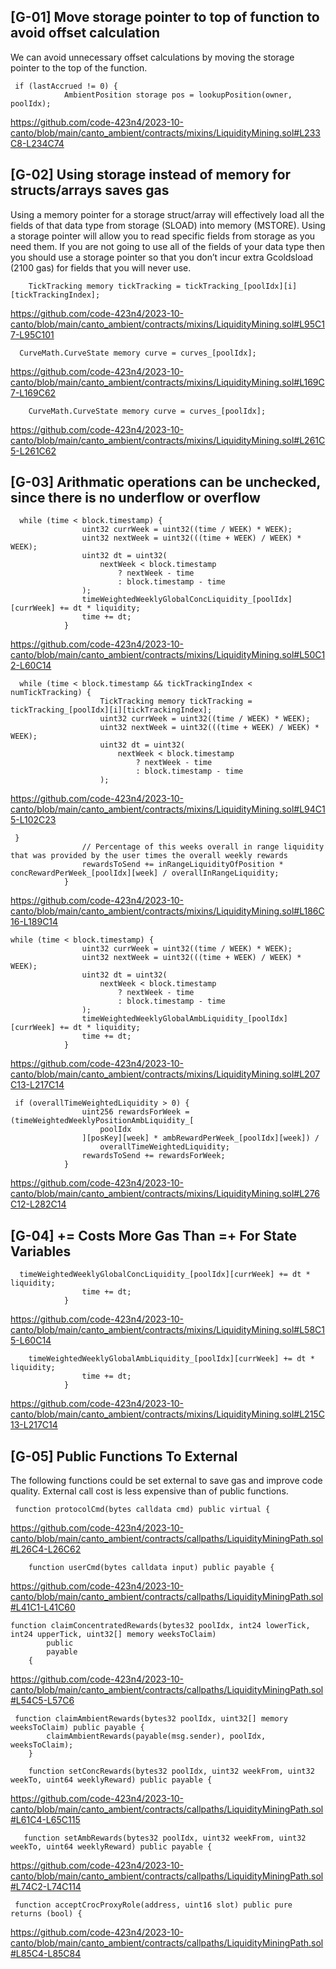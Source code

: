 ## [G-01] Move storage pointer to top of function to avoid offset calculation
We can avoid unnecessary offset calculations by moving the storage pointer to the top of the function.

```
 if (lastAccrued != 0) {
            AmbientPosition storage pos = lookupPosition(owner, poolIdx);
```

https://github.com/code-423n4/2023-10-canto/blob/main/canto_ambient/contracts/mixins/LiquidityMining.sol#L233C8-L234C74


## [G-02] Using storage instead of memory for structs/arrays saves gas
Using a memory pointer for a storage struct/array will effectively load all the fields of that data type from storage (SLOAD) into memory (MSTORE). Using a storage pointer will allow you to read specific fields from storage as you need them. If you are not going to use all of the fields of your data type then you should use a storage pointer so that you don’t incur extra Gcoldsload (2100 gas) for fields that you will never use.

```
    TickTracking memory tickTracking = tickTracking_[poolIdx][i][tickTrackingIndex];
```

https://github.com/code-423n4/2023-10-canto/blob/main/canto_ambient/contracts/mixins/LiquidityMining.sol#L95C17-L95C101

```
  CurveMath.CurveState memory curve = curves_[poolIdx];
```

https://github.com/code-423n4/2023-10-canto/blob/main/canto_ambient/contracts/mixins/LiquidityMining.sol#L169C7-L169C62

```
    CurveMath.CurveState memory curve = curves_[poolIdx];
```

https://github.com/code-423n4/2023-10-canto/blob/main/canto_ambient/contracts/mixins/LiquidityMining.sol#L261C5-L261C62

## [G-03] Arithmatic operations can be unchecked, since there is no underflow or overflow

```
  while (time < block.timestamp) {
                uint32 currWeek = uint32((time / WEEK) * WEEK);
                uint32 nextWeek = uint32(((time + WEEK) / WEEK) * WEEK);
                uint32 dt = uint32(
                    nextWeek < block.timestamp
                        ? nextWeek - time
                        : block.timestamp - time
                );
                timeWeightedWeeklyGlobalConcLiquidity_[poolIdx][currWeek] += dt * liquidity;
                time += dt;
            }
```

https://github.com/code-423n4/2023-10-canto/blob/main/canto_ambient/contracts/mixins/LiquidityMining.sol#L50C12-L60C14

```
  while (time < block.timestamp && tickTrackingIndex < numTickTracking) {
                    TickTracking memory tickTracking = tickTracking_[poolIdx][i][tickTrackingIndex];
                    uint32 currWeek = uint32((time / WEEK) * WEEK);
                    uint32 nextWeek = uint32(((time + WEEK) / WEEK) * WEEK);
                    uint32 dt = uint32(
                        nextWeek < block.timestamp
                            ? nextWeek - time
                            : block.timestamp - time
                    );
```

https://github.com/code-423n4/2023-10-canto/blob/main/canto_ambient/contracts/mixins/LiquidityMining.sol#L94C15-L102C23

```
 }
                // Percentage of this weeks overall in range liquidity that was provided by the user times the overall weekly rewards
                rewardsToSend += inRangeLiquidityOfPosition * concRewardPerWeek_[poolIdx][week] / overallInRangeLiquidity;
            }
```

https://github.com/code-423n4/2023-10-canto/blob/main/canto_ambient/contracts/mixins/LiquidityMining.sol#L186C16-L189C14

```
while (time < block.timestamp) {
                uint32 currWeek = uint32((time / WEEK) * WEEK);
                uint32 nextWeek = uint32(((time + WEEK) / WEEK) * WEEK);
                uint32 dt = uint32(
                    nextWeek < block.timestamp
                        ? nextWeek - time
                        : block.timestamp - time
                );
                timeWeightedWeeklyGlobalAmbLiquidity_[poolIdx][currWeek] += dt * liquidity;
                time += dt;
            }
```

https://github.com/code-423n4/2023-10-canto/blob/main/canto_ambient/contracts/mixins/LiquidityMining.sol#L207C13-L217C14

```
 if (overallTimeWeightedLiquidity > 0) {
                uint256 rewardsForWeek = (timeWeightedWeeklyPositionAmbLiquidity_[
                    poolIdx
                ][posKey][week] * ambRewardPerWeek_[poolIdx][week]) /
                    overallTimeWeightedLiquidity;
                rewardsToSend += rewardsForWeek;
            }
```

https://github.com/code-423n4/2023-10-canto/blob/main/canto_ambient/contracts/mixins/LiquidityMining.sol#L276C12-L282C14


## [G-04] += Costs More Gas Than =+ For State Variables

```
  timeWeightedWeeklyGlobalConcLiquidity_[poolIdx][currWeek] += dt * liquidity;
                time += dt;
            }
```

https://github.com/code-423n4/2023-10-canto/blob/main/canto_ambient/contracts/mixins/LiquidityMining.sol#L58C15-L60C14

```
    timeWeightedWeeklyGlobalAmbLiquidity_[poolIdx][currWeek] += dt * liquidity;
                time += dt;
            }
```

https://github.com/code-423n4/2023-10-canto/blob/main/canto_ambient/contracts/mixins/LiquidityMining.sol#L215C13-L217C14

## [G-05] Public Functions To External
The following functions could be set external to save gas and improve code quality.
External call cost is less expensive than of public functions.

```
 function protocolCmd(bytes calldata cmd) public virtual {
```

https://github.com/code-423n4/2023-10-canto/blob/main/canto_ambient/contracts/callpaths/LiquidityMiningPath.sol#L26C4-L26C62

```
    function userCmd(bytes calldata input) public payable {
```

https://github.com/code-423n4/2023-10-canto/blob/main/canto_ambient/contracts/callpaths/LiquidityMiningPath.sol#L41C1-L41C60

```
function claimConcentratedRewards(bytes32 poolIdx, int24 lowerTick, int24 upperTick, uint32[] memory weeksToClaim)
        public
        payable
    {
```

https://github.com/code-423n4/2023-10-canto/blob/main/canto_ambient/contracts/callpaths/LiquidityMiningPath.sol#L54C5-L57C6

```
 function claimAmbientRewards(bytes32 poolIdx, uint32[] memory weeksToClaim) public payable {
        claimAmbientRewards(payable(msg.sender), poolIdx, weeksToClaim);
    }

    function setConcRewards(bytes32 poolIdx, uint32 weekFrom, uint32 weekTo, uint64 weeklyReward) public payable {
```

https://github.com/code-423n4/2023-10-canto/blob/main/canto_ambient/contracts/callpaths/LiquidityMiningPath.sol#L61C4-L65C115

```
   function setAmbRewards(bytes32 poolIdx, uint32 weekFrom, uint32 weekTo, uint64 weeklyReward) public payable {
```

https://github.com/code-423n4/2023-10-canto/blob/main/canto_ambient/contracts/callpaths/LiquidityMiningPath.sol#L74C2-L74C114

```
 function acceptCrocProxyRole(address, uint16 slot) public pure returns (bool) {
```

https://github.com/code-423n4/2023-10-canto/blob/main/canto_ambient/contracts/callpaths/LiquidityMiningPath.sol#L85C4-L85C84
